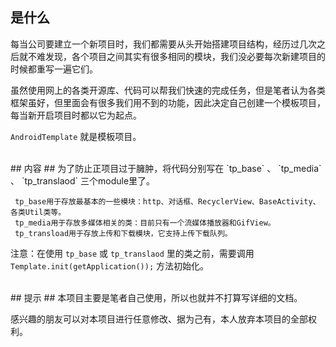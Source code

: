 
## 是什么 ##
  每当公司要建立一个新项目时，我们都需要从头开始搭建项目结构，经历过几次之后就不难发现，各个项目之间其实有很多相同的模块，我们没必要每次新建项目的时候都重写一遍它们。<br>

  虽然使用网上的各类开源库、代码可以帮我们快速的完成任务，但是笔者认为各类框架虽好，但里面会有很多我们用不到的功能，因此决定自己创建一个模板项目，每当新开启项目时都以它为起点。<br>

  `AndroidTemplate` 就是模板项目。

<br>
## 内容 ##
  为了防止正项目过于臃肿，将代码分别写在 `tp_base` 、 `tp_media` 、 `tp_translaod` 三个module里了。

     tp_base用于存放最基本的一些模块：http、对话框、RecyclerView、BaseActivity、各类Util类等。
     tp_media用于存放多媒体相关的类：目前只有一个流媒体播放器和GifView。
     tp_transload用于存放上传和下载模块，它支持上传下载队列。

  注意：在使用 `tp_base` 或 `tp_translaod` 里的类之前，需要调用 `Template.init(getApplication());` 方法初始化。

<br>
## 提示 ##
   本项目主要是笔者自己使用，所以也就并不打算写详细的文档。

   感兴趣的朋友可以对本项目进行任意修改、据为己有，本人放弃本项目的全部权利。